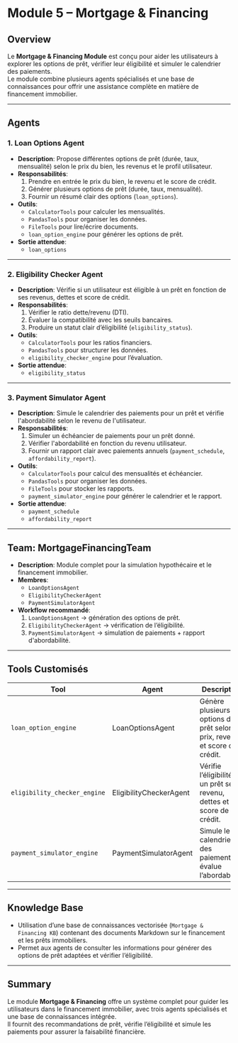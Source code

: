 # Module 5 – Mortgage & Financing

## Overview
Le **Mortgage & Financing Module** est conçu pour aider les utilisateurs à explorer les options de prêt, vérifier leur éligibilité et simuler le calendrier des paiements.  
Le module combine plusieurs agents spécialisés et une base de connaissances pour offrir une assistance complète en matière de financement immobilier.

---

## Agents

### 1. Loan Options Agent
- **Description**: Propose différentes options de prêt (durée, taux, mensualité) selon le prix du bien, les revenus et le profil utilisateur.  
- **Responsabilités**:
  1. Prendre en entrée le prix du bien, le revenu et le score de crédit.  
  2. Générer plusieurs options de prêt (durée, taux, mensualité).  
  3. Fournir un résumé clair des options (`loan_options`).  
- **Outils**:
  - `CalculatorTools` pour calculer les mensualités.  
  - `PandasTools` pour organiser les données.  
  - `FileTools` pour lire/écrire documents.  
  - `loan_option_engine` pour générer les options de prêt.  
- **Sortie attendue**:
  - `loan_options`  

---

### 2. Eligibility Checker Agent
- **Description**: Vérifie si un utilisateur est éligible à un prêt en fonction de ses revenus, dettes et score de crédit.  
- **Responsabilités**:
  1. Vérifier le ratio dette/revenu (DTI).  
  2. Évaluer la compatibilité avec les seuils bancaires.  
  3. Produire un statut clair d’éligibilité (`eligibility_status`).  
- **Outils**:
  - `CalculatorTools` pour les ratios financiers.  
  - `PandasTools` pour structurer les données.  
  - `eligibility_checker_engine` pour l’évaluation.  
- **Sortie attendue**:
  - `eligibility_status`  

---

### 3. Payment Simulator Agent
- **Description**: Simule le calendrier des paiements pour un prêt et vérifie l'abordabilité selon le revenu de l'utilisateur.  
- **Responsabilités**:
  1. Simuler un échéancier de paiements pour un prêt donné.  
  2. Vérifier l'abordabilité en fonction du revenu utilisateur.  
  3. Fournir un rapport clair avec paiements annuels (`payment_schedule`, `affordability_report`).  
- **Outils**:
  - `CalculatorTools` pour calcul des mensualités et échéancier.  
  - `PandasTools` pour organiser les données.  
  - `FileTools` pour stocker les rapports.  
  - `payment_simulator_engine` pour générer le calendrier et le rapport.  
- **Sortie attendue**:
  - `payment_schedule`  
  - `affordability_report`  

---

## Team: MortgageFinancingTeam
- **Description**: Module complet pour la simulation hypothécaire et le financement immobilier.  
- **Membres**:
  - `LoanOptionsAgent`  
  - `EligibilityCheckerAgent`  
  - `PaymentSimulatorAgent`  
- **Workflow recommandé**:
  1. `LoanOptionsAgent` → génération des options de prêt.  
  2. `EligibilityCheckerAgent` → vérification de l’éligibilité.  
  3. `PaymentSimulatorAgent` → simulation de paiements + rapport d'abordabilité.  

---

## Tools Customisés

| Tool | Agent | Description |
|------|-------|-------------|
| `loan_option_engine` | LoanOptionsAgent | Génère plusieurs options de prêt selon prix, revenu et score de crédit. |
| `eligibility_checker_engine` | EligibilityCheckerAgent | Vérifie l’éligibilité à un prêt selon revenu, dettes et score de crédit. |
| `payment_simulator_engine` | PaymentSimulatorAgent | Simule le calendrier des paiements et évalue l’abordabilité. |

---

## Knowledge Base
- Utilisation d’une base de connaissances vectorisée (`Mortgage & Financing KB`) contenant des documents Markdown sur le financement et les prêts immobiliers.  
- Permet aux agents de consulter les informations pour générer des options de prêt adaptées et vérifier l’éligibilité.

---

## Summary
Le module **Mortgage & Financing** offre un système complet pour guider les utilisateurs dans le financement immobilier, avec trois agents spécialisés et une base de connaissances intégrée.  
Il fournit des recommandations de prêt, vérifie l’éligibilité et simule les paiements pour assurer la faisabilité financière.
